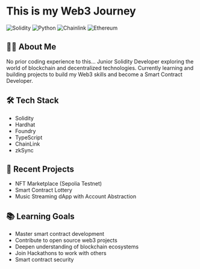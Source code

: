 # This is my Web3 Journey 

![Solidity](https://img.shields.io/badge/Solidity-%23363636.svg?style=for-the-badge&logo=solidity&logoColor=white)
![Python](https://img.shields.io/badge/python-3670A0?style=for-the-badge&logo=python&logoColor=ffdd54)
![Chainlink](https://img.shields.io/badge/Chainlink-375BD2?style=for-the-badge&logo=Chainlink&logoColor=white)
![Ethereum](https://img.shields.io/badge/Ethereum-3C3C3D?style=for-the-badge&logo=Ethereum&logoColor=white)

## 👨‍💻 About Me
No prior coding experience to this...
Junior Solidity Developer exploring the world of blockchain and decentralized technologies. Currently learning and building projects to build my Web3 skills and become a Smart Contract Developer.

## 🛠 Tech Stack
- Solidity
- Hardhat
- Foundry
- TypeScript
- ChainLink
- zkSync

## 🚧 Recent Projects
- NFT Marketplace (Sepolia Testnet)
- Smart Contract Lottery
- Music Streaming dApp with Account Abstraction

## 📚 Learning Goals
- Master smart contract development
- Contribute to open source web3 projects
- Deepen understanding of blockchain ecosystems
- Join Hackathons to work with others
- Smart contract security
